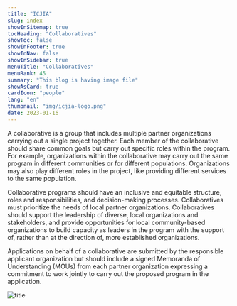 ```yaml
---
title: "ICJIA"
slug: index
showInSitemap: true
tocHeading: "Collaboratives"
showToc: false
showInFooter: true
showInNav: false
showInSidebar: true
menuTitle: "Collaboratives"
menuRank: 45
summary: "This blog is having image file"
showAsCard: true
cardIcon: "people"
lang: "en"
thumbnail: "img/icjia-logo.png"
date: 2023-01-16
---
```


A collaborative is a group that includes multiple partner organizations carrying out a single project together. Each member of the collaborative should share common goals but carry out specific roles within the program. For example, organizations within the collaborative may carry out the same program in different communities or for different populations. Organizations may also play different roles in the project, like providing different services to the same population.

Collaborative programs should have an inclusive and equitable structure, roles and responsibilities, and decision-making processes. Collaboratives must prioritize the needs of local partner organizations. Collaboratives should support the leadership of diverse, local organizations and stakeholders, and provide opportunities for local community-based organizations to build capacity as leaders in the program with the support of, rather than at the direction of, more established organizations.

Applications on behalf of a collaborative are submitted by the responsible applicant organization but should include a signed Memoranda of Understanding (MOUs) from each partner organization expressing a commitment to work jointly to carry out the proposed program in the application.

![title](img/icjia-logo.png)

